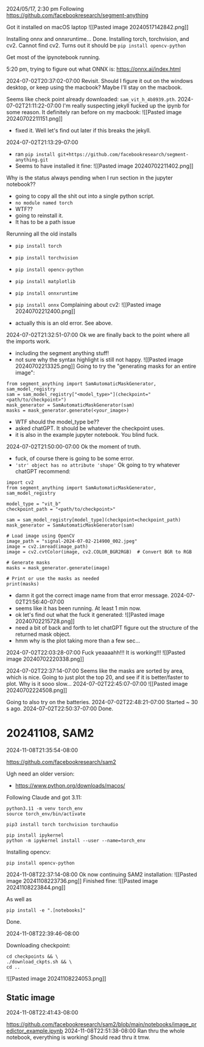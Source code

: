 2024/05/17, 2:30 pm
Following https://github.com/facebookresearch/segment-anything

Got it installed on macOS laptop
![[Pasted image 20240517142842.png]]


Installing onnx and onnxruntime... Done.
Installing torch, torchvision, and cv2. Cannot find cv2.
Turns out it should be `pip install opencv-python`

Get most of the ipynotebook running.

5:20 pm, trying to figure out what ONNX is: https://onnx.ai/index.html

2024-07-02T20:37:02-07:00
Revisit. Should I figure it out on the windows desktop, or keep using the macbook?
Maybe I'll stay on the macbook.

Seems like check point already downloaded: `sam_vit_h_4b8939.pth`.
2024-07-02T21:11:22-07:00
I'm really suspecting jekyll fucked up the ipynb for some reason. It definitely ran before on my macbook:
![[Pasted image 20240702211151.png]]
- fixed it. Well let's find out later if this breaks the jekyll.

2024-07-02T21:13:29-07:00
- ran `pip install git+https://github.com/facebookresearch/segment-anything.git`
- Seems to have installed it fine:
![[Pasted image 20240702211402.png]]

Why is the status always pending when I run section in the jupyter notebook??
- going to copy all the shit out into a single python script.
- `no module named torch`
- WTF??
- going to reinstall it.
- It has to be a path issue

Rerunning all the old installs
- `pip install torch`
- `pip install torchvision`
- `pip install opencv-python`
- `pip install matplotlib`
- `pip install onnxruntime`
- `pip install onnx`
Complaining about cv2:
![[Pasted image 20240702212400.png]]

- actually this is an old error. See above.

2024-07-02T21:32:51-07:00
Ok we are finally back to the point where all the imports work.
- including the segment anything stuff!
- not sure why the syntax highlight is still not happy.
![[Pasted image 20240702213325.png]]
Going to try the "generating masks for an entire image":
```
from segment_anything import SamAutomaticMaskGenerator, sam_model_registry
sam = sam_model_registry["<model_type>"](checkpoint="<path/to/checkpoint>")
mask_generator = SamAutomaticMaskGenerator(sam)
masks = mask_generator.generate(<your_image>)
```
- WTF should the model_type be??
- asked chatGPT. It should be whatever the checkpoint uses.
- it is also in the example jupyter notebook. You blind fuck.

2024-07-02T21:50:00-07:00
Ok the moment of truth.
- fuck, of course there is going to be some error.
- `'str' object has no attribute 'shape'`
Ok going to try whatever chatGPT recommend:
```
import cv2
from segment_anything import SamAutomaticMaskGenerator, sam_model_registry

model_type = "vit_b"
checkpoint_path = "<path/to/checkpoint>"

sam = sam_model_registry[model_type](checkpoint=checkpoint_path)
mask_generator = SamAutomaticMaskGenerator(sam)

# Load image using OpenCV
image_path = "signal-2024-07-02-214900_002.jpeg"
image = cv2.imread(image_path)
image = cv2.cvtColor(image, cv2.COLOR_BGR2RGB)  # Convert BGR to RGB

# Generate masks
masks = mask_generator.generate(image)

# Print or use the masks as needed
print(masks)

```

- damn it got the correct image name from that error message.
2024-07-02T21:56:40-07:00
- seems like it has been running. At least 1 min now.
- ok let's find out what the fuck it generated:
![[Pasted image 20240702215728.png]]
- need a bit of back and forth to let chatGPT figure out the structure of the returned mask object.
- hmm why is the plot taking more than a few sec...

2024-07-02T22:03:28-07:00
Fuck yeaaaahh!!! It is working!!!
![[Pasted image 20240702220338.png]]

2024-07-02T22:37:14-07:00
Seems like the masks are sorted by area, which is nice. Going to just plot the top 20, and see if it is better/faster to plot.
Why is it sooo slow...
2024-07-02T22:45:07-07:00
![[Pasted image 20240702224508.png]]

Going to also try on the batteries.
2024-07-02T22:48:21-07:00 Started ~ 30 s ago.
2024-07-02T22:50:37-07:00 Done.



# 20241108, SAM2

2024-11-08T21:35:54-08:00

https://github.com/facebookresearch/sam2

Ugh need an older version:
- https://www.python.org/downloads/macos/

Following Claude and got 3.11:
```
python3.11 -m venv torch_env
source torch_env/bin/activate

pip3 install torch torchvision torchaudio

pip install ipykernel
python -m ipykernel install --user --name=torch_env
```


Installing opencv:
```
pip install opencv-python
```


2024-11-08T22:37:14-08:00
Ok now continuing SAM2 installation:
![[Pasted image 20241108223736.png]]
Finished fine:
![[Pasted image 20241108223844.png]]


As well as
```
pip install -e ".[notebooks]"
```

Done.


2024-11-08T22:39:46-08:00

Downloading checkpoint:
```
cd checkpoints && \
./download_ckpts.sh && \
cd ..
```

![[Pasted image 20241108224053.png]]

## Static image
2024-11-08T22:41:43-08:00

https://github.com/facebookresearch/sam2/blob/main/notebooks/image_predictor_example.ipynb
2024-11-08T22:51:38-08:00
Ran thru the whole notebook, everything is working!
Should read thru it tmw.


